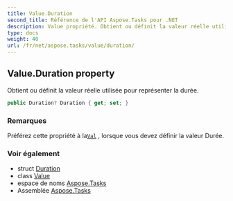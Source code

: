 ```yaml
---
title: Value.Duration
second_title: Référence de l'API Aspose.Tasks pour .NET
description: Value propriété. Obtient ou définit la valeur réelle utilisée pour représenter la durée.
type: docs
weight: 40
url: /fr/net/aspose.tasks/value/duration/
---
```

## Value.Duration property

Obtient ou définit la valeur réelle utilisée pour représenter la durée.

```csharp
public Duration? Duration { get; set; }
```

### Remarques

Préférez cette propriété à la[`Val`](../val/) , lorsque vous devez définir la valeur Durée.

### Voir également

* struct [Duration](../../duration/)
* class [Value](../)
* espace de noms [Aspose.Tasks](../../value/)
* Assemblée [Aspose.Tasks](../../../)


